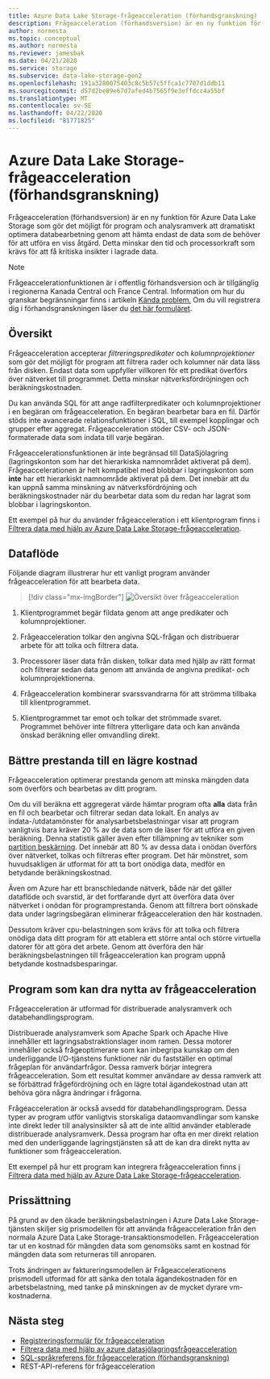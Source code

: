 ```yaml
---
title: Azure Data Lake Storage-frågeacceleration (förhandsgranskning)
description: Frågeacceleration (förhandsversion) är en ny funktion för Azure Data Lake Storage som gör det möjligt för program och analysramverk att dramatiskt optimera databearbetning genom att hämta endast de data som krävs för en bearbetning.
author: normesta
ms.topic: conceptual
ms.author: normesta
ms.reviewer: jamesbak
ms.date: 04/21/2020
ms.service: storage
ms.subservice: data-lake-storage-gen2
ms.openlocfilehash: 191a3280075403c8c5b57c5ffca1c7707d1ddb11
ms.sourcegitcommit: d57d2be09e67d7afed4b7565f9e3effdcc4a55bf
ms.translationtype: MT
ms.contentlocale: sv-SE
ms.lasthandoff: 04/22/2020
ms.locfileid: "81771825"
---
```

# <a name="azure-data-lake-storage-query-acceleration-preview"></a>Azure Data Lake Storage-frågeacceleration (förhandsgranskning)

Frågeacceleration (förhandsversion) är en ny funktion för Azure Data Lake Storage som gör det möjligt för program och analysramverk att dramatiskt optimera databearbetning genom att hämta endast de data som de behöver för att utföra en viss åtgärd. Detta minskar den tid och processorkraft som krävs för att få kritiska insikter i lagrade data.

> [!NOTE]
> Frågeaccelerationfunktionen är i offentlig förhandsversion och är tillgänglig i regionerna Kanada Central och France Central. Information om hur du granskar begränsningar finns i artikeln [Kända problem.](data-lake-storage-known-issues.md) Om du vill registrera dig i förhandsgranskningen läser du [det här formuläret](https://aka.ms/adls/qa-preview-signup).  

## <a name="overview"></a>Översikt

Frågeacceleration accepterar *filtreringspredikater* och *kolumnprojektioner* som gör det möjligt för program att filtrera rader och kolumner när data läss från disken. Endast data som uppfyller villkoren för ett predikat överförs över nätverket till programmet. Detta minskar nätverksfördröjningen och beräkningskostnaden.  

Du kan använda SQL för att ange radfilterpredikater och kolumnprojektioner i en begäran om frågeacceleration. En begäran bearbetar bara en fil. Därför stöds inte avancerade relationsfunktioner i SQL, till exempel kopplingar och grupper efter aggregat. Frågeacceleration stöder CSV- och JSON-formaterade data som indata till varje begäran.

Frågeaccelerationsfunktionen är inte begränsad till DataSjölagring (lagringskonton som har det hierarkiska namnområdet aktiverat på dem). Frågeaccelerationen är helt kompatibel med blobbar i lagringskonton som **inte** har ett hierarkiskt namnområde aktiverat på dem. Det innebär att du kan uppnå samma minskning av nätverksfördröjning och beräkningskostnader när du bearbetar data som du redan har lagrat som blobbar i lagringskonton.

Ett exempel på hur du använder frågeacceleration i ett klientprogram finns i [Filtrera data med hjälp av Azure Data Lake Storage-frågeacceleration](data-lake-storage-query-acceleration-how-to.md).

## <a name="data-flow"></a>Dataflöde

Följande diagram illustrerar hur ett vanligt program använder frågeacceleration för att bearbeta data.

> [!div class="mx-imgBorder"]
> ![Översikt över frågeacceleration](./media/data-lake-storage-query-acceleration/query-acceleration.png)

1. Klientprogrammet begär fildata genom att ange predikater och kolumnprojektioner.

2. Frågeacceleration tolkar den angivna SQL-frågan och distribuerar arbete för att tolka och filtrera data.

3. Processorer läser data från disken, tolkar data med hjälp av rätt format och filtrerar sedan data genom att använda de angivna predikat- och kolumnprojektionerna.

4. Frågeacceleration kombinerar svarssvandrarna för att strömma tillbaka till klientprogrammet.

5. Klientprogrammet tar emot och tolkar det strömmade svaret. Programmet behöver inte filtrera ytterligare data och kan använda önskad beräkning eller omvandling direkt.

## <a name="better-performance-at-a-lower-cost"></a>Bättre prestanda till en lägre kostnad

Frågeacceleration optimerar prestanda genom att minska mängden data som överförs och bearbetas av ditt program.

Om du vill beräkna ett aggregerat värde hämtar program ofta **alla** data från en fil och bearbetar och filtrerar sedan data lokalt. En analys av indata-/utdatamönster för analysarbetsbelastningar visar att program vanligtvis bara kräver 20 % av de data som de läser för att utföra en given beräkning. Denna statistik gäller även efter tillämpning av tekniker som [partition beskärning](https://docs.microsoft.com/azure/hdinsight/hdinsight-hadoop-optimize-hive-query#hive-partitioning). Det innebär att 80 % av dessa data i onödan överförs över nätverket, tolkas och filtreras efter program. Det här mönstret, som huvudsakligen är utformat för att ta bort onödiga data, medför en betydande beräkningskostnad.  

Även om Azure har ett branschledande nätverk, både när det gäller dataflöde och svarstid, är det fortfarande dyrt att överföra data över nätverket i onödan för programprestanda. Genom att filtrera bort oönskade data under lagringsbegäran eliminerar frågeacceleration den här kostnaden.

Dessutom kräver cpu-belastningen som krävs för att tolka och filtrera onödiga data ditt program för att etablera ett större antal och större virtuella datorer för att göra det arbete. Genom att överföra den här beräkningsbelastningen till frågeacceleration kan program uppnå betydande kostnadsbesparingar.

## <a name="applications-that-can-benefit-from-query-acceleration"></a>Program som kan dra nytta av frågeacceleration

Frågeacceleration är utformad för distribuerade analysramverk och databehandlingsprogram. 

Distribuerade analysramverk som Apache Spark och Apache Hive innehåller ett lagringsabstraktionslager inom ramen. Dessa motorer innehåller också frågeoptimerare som kan inbegripa kunskap om den underliggande I/O-tjänstens funktioner när du fastställer en optimal frågeplan för användarfrågor. Dessa ramverk börjar integrera frågeacceleration. Som ett resultat kommer användare av dessa ramverk att se förbättrad frågefördröjning och en lägre total ägandekostnad utan att behöva göra några ändringar i frågorna. 

Frågeacceleration är också avsedd för databehandlingsprogram. Dessa typer av program utför vanligtvis storskaliga dataomvandlingar som kanske inte direkt leder till analysinsikter så att de inte alltid använder etablerade distribuerade analysramverk. Dessa program har ofta en mer direkt relation med den underliggande lagringstjänsten så att de kan dra direkt nytta av funktioner som frågeacceleration. 

Ett exempel på hur ett program kan integrera frågeacceleration finns [i Filtrera data med hjälp av Azure Data Lake Storage-frågeacceleration](data-lake-storage-query-acceleration-how-to.md).

## <a name="pricing"></a>Prissättning

På grund av den ökade beräkningsbelastningen i Azure Data Lake Storage-tjänsten skiljer sig prismodellen för att använda frågeacceleration från den normala Azure Data Lake Storage-transaktionsmodellen. Frågeacceleration tar ut en kostnad för mängden data som genomsöks samt en kostnad för mängden data som returneras till anroparen.

Trots ändringen av faktureringsmodellen är Frågeaccelerationens prismodell utformad för att sänka den totala ägandekostnaden för en arbetsbelastning, med tanke på minskningen av de mycket dyrare vm-kostnaderna.

## <a name="next-steps"></a>Nästa steg

- [Registreringsformulär för frågeacceleration](https://aka.ms/adls/qa-preview-signup)    
- [Filtrera data med hjälp av azure datasjölagringsfrågeacceleration](data-lake-storage-query-acceleration-how-to.md)
- [SQL-språkreferens för frågeacceleration (förhandsgranskning)](query-acceleration-sql-reference.md)
- REST-API-referens för frågeacceleration



